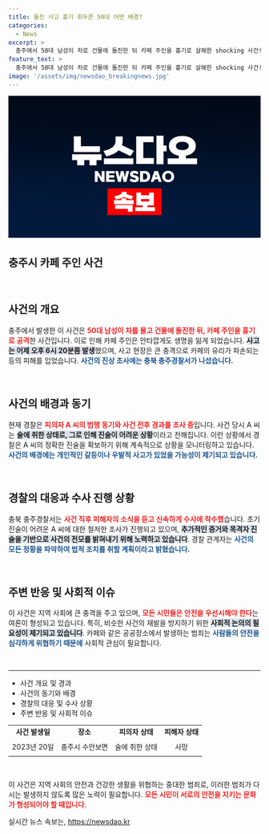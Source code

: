 ```yaml
---
title: 돌진 사고 흉기 휘두른 50대 어떤 배경?
categories:
  - News
excerpt: >
  충주에서 50대 남성이 차로 건물에 돌진한 뒤 카페 주인을 흉기로 살해한 shocking 사건! 술에 취해 경위 파악에 어려움을 겪고 있는 피의자의 충격적인 범행이 드러났습니다. 클릭해 사건의 전말을 확인하세요!
feature_text: >
  충주에서 50대 남성이 차로 건물에 돌진한 뒤 카페 주인을 흉기로 살해한 shocking 사건! 술에 취해 경위 파악에 어려움을 겪고 있는 피의자의 충격적인 범행이 드러났습니다. 클릭해 사건의 전말을 확인하세요!
image: '/assets/img/newsdao_breakingnews.jpg'
---
```


<p><img src="/assets/img/newsdao_breakingnews.jpg" alt="cryptoinkorea 속보" /></p>

<h2 data-ke-size="size26">충주시 카페 주인 사건</h2>

<p data-ke-size="size16">&nbsp;</p>

<h2 data-ke-size="size26">사건의 개요</h2>

<p data-ke-size="size16">충주에서 발생한 이 사건은 <b><span style="color: #ee2323;">50대 남성이 차를 몰고 건물에 돌진한 뒤, 카페 주인을 흉기로 공격</span></b>한 사건입니다. 이로 인해 카페 주인은 안타깝게도 생명을 잃게 되었습니다. <b><span style="background-color: #21538527;">사고는 어제 오후 6시 20분쯤 발생</span></b>했으며, 사고 현장은 큰 충격으로 카페의 유리가 파손되는 등의 피해를 입었습니다. <b><span style="color: #1a5490;">사건의 진상 조사에는 충북 충주경찰서가 나섰습니다.</span></b></p>

<p data-ke-size="size16">&nbsp;</p>

<h2 data-ke-size="size26">사건의 배경과 동기</h2>

<p data-ke-size="size16">현재 경찰은 <b><span style="color: #ee2323;">피의자 A 씨의 범행 동기와 사건 전후 경과를 조사 중</span></b>입니다. 사건 당시 A 씨는 <b><span style="background-color: #21538527;">술에 취한 상태로, 그로 인해 진술이 어려운 상황</span></b>이라고 전해집니다. 이런 상황에서 경찰은 A 씨의 정확한 진술을 확보하기 위해 계속적으로 상황을 모니터링하고 있습니다. <b><span style="color: #1a5490;">사건의 배경에는 개인적인 갈등이나 우발적 사고가 있었을 가능성이 제기되고 있습니다.</span></b></p>

<p data-ke-size="size16">&nbsp;</p>

<h2 data-ke-size="size26">경찰의 대응과 수사 진행 상황</h2>

<p data-ke-size="size16">충북 충주경찰서는 <b><span style="color: #ee2323;">사건 직후 피해자의 소식을 듣고 신속하게 수사에 착수했</span></b>습니다. 초기 진술이 어려운 A 씨에 대한 철저한 조사가 진행되고 있으며, <b><span style="background-color: #21538527;">추가적인 증거와 목격자 진술을 기반으로 사건의 전모를 밝혀내기 위해 노력하고 있습니다</span></b>. 경찰 관계자는 <b><span style="color: #1a5490;">사건의 모든 정황을 파악하여 법적 조치를 취할 계획이라고 밝혔습니다.</span></b></p>

<p data-ke-size="size16">&nbsp;</p>

<h2 data-ke-size="size26">주변 반응 및 사회적 이슈</h2>

<p data-ke-size="size16">이 사건은 지역 사회에 큰 충격을 주고 있으며, <b><span style="color: #ee2323;">모든 시민들은 안전을 우선시해야 한다</span></b>는 여론이 형성되고 있습니다. 특히, 비슷한 사건의 재발을 방지하기 위한 <b><span style="background-color: #21538527;">사회적 논의의 필요성이 제기되고 있습니다</span></b>. 카페와 같은 공공장소에서 발생하는 범죄는 <b><span style="color: #1a5490;">사람들의 안전을 심각하게 위협하기 때문에</span></b> 사회적 관심이 필요합니다.</p>

<p data-ke-size="size16">&nbsp;</p>

<hr/>

<ul>
    <li>사건 개요 및 경과</li>
    <li>사건의 동기와 배경</li>
    <li>경찰의 대응 및 수사 상황</li>
    <li>주변 반응 및 사회적 이슈</li>
</ul> 

<table>
    <tr>
        <td style="text-align: center;"><b>사건 발생일</b></td>
        <td style="text-align: center;"><b>장소</b></td>
        <td style="text-align: center;"><b>피의자 상태</b></td>
        <td style="text-align: center;"><b>피해자 상태</b></td>
    </tr>
    <tr>
        <td style="text-align: center; height: 30px;">2023년 20일</td>
        <td style="text-align: center; height: 30px;">충주시 수안보면</td>
        <td style="text-align: center; height: 30px;">술에 취한 상태</td>
        <td style="text-align: center; height: 30px;">사망</td>
    </tr>
</table>

<p data-ke-size="size16">&nbsp;</p>

<p data-ke-size="size16">이 사건은 지역 사회의 안전과 건강한 생활을 위협하는 중대한 범죄로, 이러한 범죄가 다시는 발생하지 않도록 많은 노력이 필요합니다. <b><span style="color: #ee2323;">모든 시민이 서로의 안전을 지키는 문화가 형성되어야 할 때입니다</span></b>.</p>
실시간 뉴스 속보는, <a href="https://newsdao.kr" rel="dofollow">https://newsdao.kr</a>


